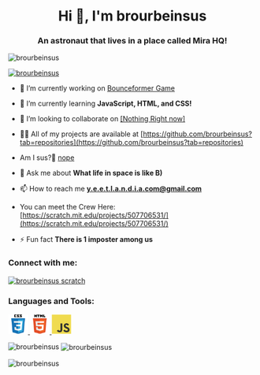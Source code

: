 <h1 align="center">Hi 👋, I'm brourbeinsus</h1>
<h3 align="center">An astronaut that lives in a place called Mira HQ!</h3>

<p align="left"> <img src="https://komarev.com/ghpvc/?username=brourbeinsus&label=Profile%20views&color=0e75b6&style=flat" alt="brourbeinsus" /> </p>

<p align="left"> <a href="https://github.com/ryo-ma/github-profile-trophy"><img src="https://github-profile-trophy.vercel.app/?username=brourbeinsus" alt="brourbeinsus" /></a> </p>

- 🔭 I’m currently working on [Bounceformer Game](https://github.com/brourbeinsus/Bounceformer)

- 🌱 I’m currently learning **JavaScript, HTML, and CSS!**

- 👯 I’m looking to collaborate on [[Nothing Right now]](https://brourbeinsus.github.io/Nothing-here-/)

- 👨‍💻 All of my projects are available at [https://github.com/brourbeinsus?tab=repositories](https://github.com/brourbeinsus?tab=repositories)

- Am I sus?🤔 [nope](nope)

- 💬 Ask me about **What life in space is like B)**

- 📫 How to reach me **y.e.e.t.l.a.n.d.i.a.com@gmail.com**

- You can meet the Crew Here: [https://scratch.mit.edu/projects/507706531/](https://scratch.mit.edu/projects/507706531/)

- ⚡ Fun fact **There is 1 imposter among us**

<h3 align="left">Connect with me:</h3>
<p align="left">
<a href="https://www.youtube.com/c/brourbeinsus scratch" target="blank"><img align="center" src="https://raw.githubusercontent.com/rahuldkjain/github-profile-readme-generator/neutral-icons/src/images/icons/Social/youtube.svg" alt="brourbeinsus scratch" height="30" width="40" /></a>
</p>

<h3 align="left">Languages and Tools:</h3>
<p align="left"> <a href="https://www.w3schools.com/css/" target="_blank"> <img src="https://raw.githubusercontent.com/devicons/devicon/master/icons/css3/css3-original-wordmark.svg" alt="css3" width="40" height="40"/> </a> <a href="https://www.w3.org/html/" target="_blank"> <img src="https://raw.githubusercontent.com/devicons/devicon/master/icons/html5/html5-original-wordmark.svg" alt="html5" width="40" height="40"/> </a> <a href="https://developer.mozilla.org/en-US/docs/Web/JavaScript" target="_blank"> <img src="https://raw.githubusercontent.com/devicons/devicon/master/icons/javascript/javascript-original.svg" alt="javascript" width="40" height="40"/> </a> </p>

<p><img align="left" src="https://github-readme-stats.vercel.app/api/top-langs?username=brourbeinsus&show_icons=true&locale=en&layout=compact" alt="brourbeinsus" /></p>

<p>&nbsp;<img align="center" src="https://github-readme-stats.vercel.app/api?username=brourbeinsus&show_icons=true&locale=en" alt="brourbeinsus" /></p>

<p><img align="center" src="https://github-readme-streak-stats.herokuapp.com/?user=brourbeinsus&" alt="brourbeinsus" /></p>
